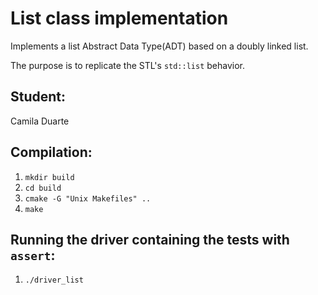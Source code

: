 # List class implementation

Implements a list Abstract Data Type(ADT) based on a doubly linked list.

The purpose is to replicate the STL's `std::list` behavior.

## Student:

Camila Duarte

## Compilation:
1. `mkdir build`
2. `cd build`
3. `cmake -G "Unix Makefiles" ..`
4. `make`

## Running the driver containing the tests with `assert`:
1. `./driver_list`

